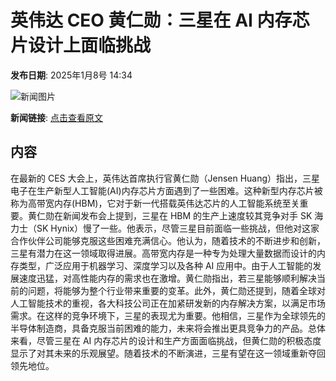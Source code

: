 # 英伟达 CEO 黄仁勋：三星在 AI 内存芯片设计上面临挑战

**发布日期**: 2025年1月8号 14:34

![新闻图片](https://pic.chinaz.com/picmap/202010261720420670_6.jpg)

**新闻链接**: [点击查看原文](https://www.aibase.com/zh/news/14560)

## 内容

在最新的 CES 大会上，英伟达首席执行官黄仁勋（Jensen Huang）指出，三星电子在生产新型人工智能(AI)内存芯片方面遇到了一些困难。这种新型内存芯片被称为高带宽内存(HBM)，它对于新一代搭载英伟达芯片的人工智能系统至关重要。黄仁勋在新闻发布会上提到，三星在 HBM 的生产上速度较其竞争对手 SK 海力士（SK Hynix）慢了一些。他表示，尽管三星目前面临一些挑战，但他对这家合作伙伴公司能够克服这些困难充满信心。他认为，随着技术的不断进步和创新，三星有潜力在这一领域取得进展。高带宽内存是一种专为处理大量数据而设计的内存类型，广泛应用于机器学习、深度学习以及各种 AI 应用中。由于人工智能的发展速度迅猛，对高性能内存的需求也在激增。黄仁勋指出，若三星能够顺利解决当前的问题，将能够为整个行业带来重要的变革。此外，黄仁勋还提到，随着全球对人工智能技术的重视，各大科技公司正在加紧研发新的内存解决方案，以满足市场需求。在这样的竞争环境下，三星的表现尤为重要。他相信，三星作为全球领先的半导体制造商，具备克服当前困难的能力，未来将会推出更具竞争力的产品。总体来看，尽管三星在 AI 内存芯片的设计和生产方面面临挑战，但黄仁勋的积极态度显示了对其未来的乐观展望。随着技术的不断演进，三星有望在这一领域重新夺回领先地位。
